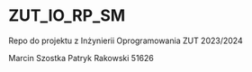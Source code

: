 # ZUT_IO_RP_SM
Repo do projektu z Inżynierii Oprogramowania ZUT 2023/2024

Marcin Szostka
Patryk Rakowski 51626

